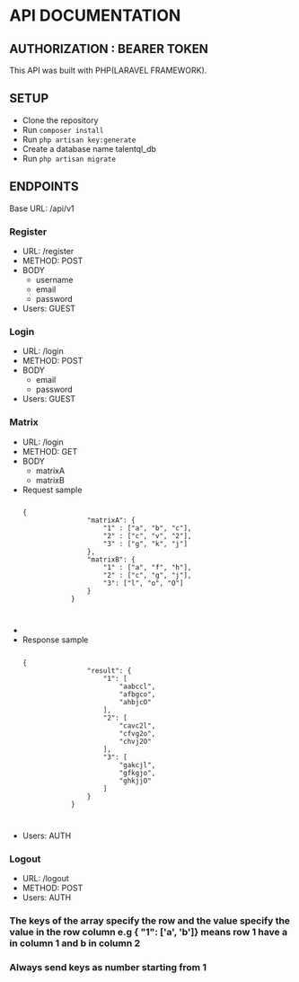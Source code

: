 <h1>API DOCUMENTATION</h1>
<h2>AUTHORIZATION : BEARER TOKEN</h1>
<p>This API was built with PHP(LARAVEL FRAMEWORK).</p>

<h2>SETUP</h2>
<ul>
    <li>Clone the repository</li>  
    <li>Run <code>composer install</code></li>
    <li>Run <code>php artisan key:generate</code></li>
    <li>Create a database name talentql_db</li>
    <li>Run <code>php artisan migrate</code></li> 
</ul>
<h2>ENDPOINTS</h2>
<span>Base URL: /api/v1</span>
<div>
    <h3>Register</h3>
    <ul>
        <li>URL: <span>/register</span></li>  
        <li>METHOD: POST</li>
        <li>BODY
            <ul>
                <li>username</li>
                <li>email</li>
                <li>password</li>
            </ul>
        </li>
        <li>Users: GUEST</li>
    </ul>
</div>
<div>
    <h3>Login</h3>
    <ul>
        <li>URL: <span>/login</span></li>  
        <li>METHOD: POST</li>
        <li>BODY
            <ul>
                <li>email</li>
                <li>password</li>
            </ul>
        </li>
        <li>Users: GUEST</li>
    </ul>
</div>
<div>
    <h3>Matrix</h3>
    <ul>
        <li>URL: <span>/login</span></li>  
        <li>METHOD: GET</li>
        <li>BODY
            <ul>
                <li>matrixA</li>
                <li>matrixB</li>
            </ul>
        </li>
        <li>Request sample
        <code>
            <pre>{
                "matrixA": {
                    "1" : ["a", "b", "c"],
                    "2" : ["c", "v", "2"],
                    "3" : ["g", "k", "j"]
                },
                "matrixB": {
                    "1" : ["a", "f", "h"],
                    "2" : ["c", "g", "j"],
                    "3": ["l", "o", "O"]
                }
            }</pre>
        </code>
        <li>
        <li>Response sample
        <code>
            <pre>{
                "result": {
                    "1": [
                        "aabccl",
                        "afbgco",
                        "ahbjcO"
                    ],
                    "2": [
                        "cavc2l",
                        "cfvg2o",
                        "chvj2O"
                    ],
                    "3": [
                        "gakcjl",
                        "gfkgjo",
                        "ghkjjO"
                    ]
                }
            }</pre>
        </code>
        </li>
        <li>Users: AUTH</li>
    </ul>
</div>
<div>
    <h3>Logout</h3>
    <ul>
        <li>URL: <span>/logout</span></li>  
        <li>METHOD: POST</li>
        <li>Users: AUTH</li>
    </ul>
</div>

<div>
    <h3>The keys of the array specify the row and the value specify the value in the row column e.g { "1": ['a', 'b']} means row 1 have a in column 1 and b in column 2</h3>
    <h3><b>Always send keys as number starting from 1<b></h3>
</div>
